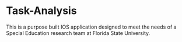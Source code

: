 # Task-Analysis
This is a purpose built IOS application designed to meet the needs of a Special Education research team at Florida State University.
